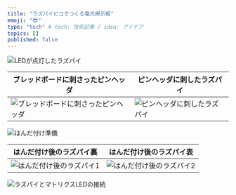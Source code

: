 ```yaml
---
title: "ラズパイピコでつくる電光掲示板"
emoji: "😎"
type: "tech" # tech: 技術記事 / idea: アイデア
topics: []
published: false
---
```


![LEDが点灯したラズパイ](https://storage.googleapis.com/zenn-user-upload/1503025e901d-20231113.jpeg)

| ブレッドボードに刺さったピンヘッダ                                                                               | ピンヘッダに刺したラズパイ                                                                               |
| ---------------------------------------------------------------------------------------------------------------- | -------------------------------------------------------------------------------------------------------- |
| ![ブレッドボードに刺さったピンヘッダ](https://storage.googleapis.com/zenn-user-upload/bd530b7105a1-20231113.jpg) | ![ピンヘッダに刺したラズパイ](https://storage.googleapis.com/zenn-user-upload/0c857f367171-20231113.jpg) |

![はんだ付け準備](https://storage.googleapis.com/zenn-user-upload/86362039a4ef-20231113.jpg)

| はんだ付け後のラズパイ裏                                                                              | はんだ付け後のラズパイ表                                                                              |
| ----------------------------------------------------------------------------------------------------- | ----------------------------------------------------------------------------------------------------- |
| ![はんだ付け後のラズパイ1](https://storage.googleapis.com/zenn-user-upload/0920a0d42b8f-20231113.jpg) | ![はんだ付け後のラズパイ2](https://storage.googleapis.com/zenn-user-upload/93d752ade0aa-20231113.jpg) |

![ラズパイとマトリクスLEDの接続](https://storage.googleapis.com/zenn-user-upload/b6667b2a32b3-20231113.jpg)
